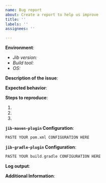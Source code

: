 ```yaml
---
name: Bug report
about: Create a report to help us improve
title: ''
labels: ''
assignees: ''

---
```


<!--
Before filing an issue, please reproduce with the latest version of Jib.

If you are encountering errors pulling or pushing to remote registries,
please check our Frequently Asked Questions before filing an issue:

    https://github.com/GoogleContainerTools/jib/blob/master/docs/faq.md#registry-errors
-->

**Environment**:

- *Jib version:* 
- *Build tool:* <!-- Maven/Gradle, including version -->
- *OS:* 

**Description of the issue**:


**Expected behavior**:


**Steps to reproduce**:
<!-- Please provide a minimal and precise series of steps -->

  1. 
  2. 
  3. 

**`jib-maven-plugin` Configuration**: <!-- Delete this section if not used -->
```xml
PASTE YOUR pom.xml CONFIGURATION HERE
```

**`jib-gradle-plugin` Configuration**: <!-- Delete this section if not used -->
```groovy
PASTE YOUR build.gradle CONFIGURATION HERE
```

**Log output**: <!-- If applicable, provide relevant log output -->

**Additional Information**: <!-- Any additional information that may be helpful -->


<!-- Thanks for contributing! -->
